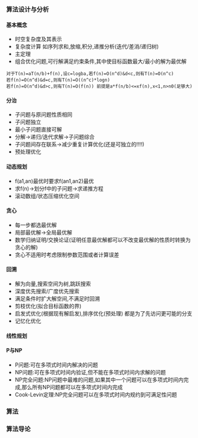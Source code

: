 ### 算法设计与分析

#### 基本概念

- 时空复杂度及其表示
- 复杂度计算 如序列求和,放缩,积分,递推分析(迭代/差消/递归树)
- 主定理
- 组合优化问题,可行解满足约束条件,其中使目标函数最大/最小的解为最优解

```
对于T(n)=aT(n/b)+f(n),设c=logba,若f(n)=O(n^d)&d<c,则有T(n)=O(n^c)
若f(n)=O(n^d)&d=c,则有T(n)=O((n^c)*logn)
若f(n)=O(n^d)&d>c,则有T(n)=O(f(n)) 前提是a*f(n/b)<=xf(n),x<1,n>n0(足够大)
```

#### 分治

- 子问题与原问题性质相同
- 子问题独立
- 最小子问题直接可解
- 分解->递归/迭代求解->子问题综合
- 子问题间存在联系->减少重复计算优化(还是可独立的!!!!)
- 预处理优化

#### 动态规划

- f(a1,an)最优时要求f(an1,an2)最优
- 求f(n)->划分f中的子问题->求递推方程
- 滚动数组/状态压缩优化空间

#### 贪心

- 每一步都选最优解
- 局部最优解->全局最优解
- 数学归纳证明/交换论证(证明任意最优解都可以不改变最优解的性质时转换为贪心的解)
- 贪心不适用时考虑限制参数范围或者计算误差

#### 回溯

- 解为向量,搜索空间为树,跳跃搜索
- 深度优先搜索/广度优先搜索
- 满足条件时扩大解空间,不满足时回溯
- 剪枝优化(拟合目标函数的界)
- 启发式优化(根据现有解启发),排序优化(预处理) 都是为了先访问更可能的分支
- 记忆化优化

#### 线性规划

#### P与NP

- P问题:可在多项式时间内解决的问题
- NP问题:可在多项式时间内验证,但不能在多项式时间内求解的问题
- NP完全问题:NP问题中最难的问题,如果其中一个问题可以在多项式时间内完成,那么所有NP问题都可以在多项式时间内完成
- Cook-Levin定理:NP完全问题可以在多项式时间内规约到可满足性问题

### 算法

### 算法导论